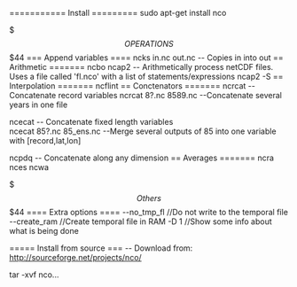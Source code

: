 =========== Install =========
sudo apt-get install nco

$$$$$$$$$$$$$$$ OPERATIONS $$$$$$$$$$$$$$$$$$$$$$$44
=== Append variables ====
ncks in.nc out.nc  -- Copies in into out
== Arithmetic =======
ncbo
ncap2       -- Arithmetically process netCDF files. Uses a file called 'fl.nco' with a list of statements/expressions
    ncap2 -S
== Interpolation =======
ncflint
== Conctenators =======
ncrcat      -- Concatenate record variables
    ncrcat 8?.nc 8589.nc  --Concatenate several years in one file

ncecat      -- Concatenate fixed length variables      
    ncecat 85?.nc 85_ens.nc  --Merge several outputs of 85 into one variable with [record,lat,lon] 

ncpdq       -- Concatenate along any dimension
== Averages =======
ncra
nces
ncwa

$$$$$$$$$$$$$$$ Others $$$$$$$$$$$$$$$$$$$$$$$44
==== Extra options ====
--no_tmp_fl   //Do not write to the temporal file
--create_ram  //Create temporal file in RAM
-D 1   //Show some info about what is being done

===== Install from source ===
-- Download from: 
http://sourceforge.net/projects/nco/

tar -xvf nco...

